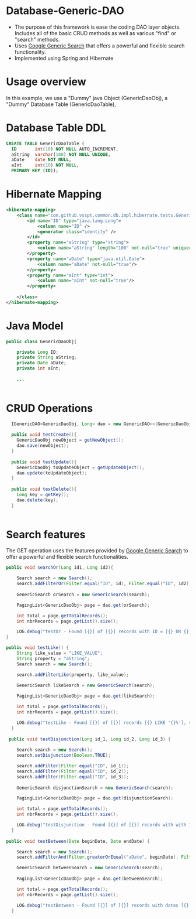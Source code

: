 # Database-Generic-DAO

 - The purpose of this framework is ease the coding DAO layer objects. Includes all of the basic CRUD methods as well as various "find" or "search" methods.
 - Uses [Google Generic Search](https://code.google.com/p/hibernate-generic-dao/wiki/Search) that offers a powerful and flexible search functionality.
 - Implemented using Spring and Hibernate

Usage overview
===========
In this example, we use a "Dummy" java Object (GenericDaoObj), a "Dummy" Database Table (GenericDaoTable), 

Database Table DDL
===========
```sql
CREATE TABLE GenericDaoTable (
  ID       int(10) NOT NULL AUTO_INCREMENT, 
  aString  varchar(100) NOT NULL UNIQUE, 
  aDate    date NOT NULL,
  aInt 	   int(10) NOT NULL,
  PRIMARY KEY (ID));
```

Hibernate Mapping
===========
```xml
<hibernate-mapping>
    <class name="com.github.vsspt.common.db.impl.hibernate.tests.GenericDaoObj" table="GenericDaoTable">
        <id name="ID" type="java.lang.Long">
            <column name="ID" />
            <generator class="identity" />
        </id>
        <property name="aString" type="string">
            <column name="aString" length="100" not-null="true" unique="true" />
        </property>
        <property name="aDate" type="java.util.Date">
            <column name="aDate" not-null="true"/>
        </property>
        <property name="aInt" type="int">
            <column name="aInt" not-null="true"/>
        </property>        
                
    </class>
</hibernate-mapping>
```

Java Model
===========
```java
public class GenericDaoObj{

    private Long ID;
    private String aString;
    private Date aDate;
    private int aInt;
    
    ...
    
```

CRUD Operations
===========
```java
  IGenericDAO<GenericDaoObj, Long> dao = new GenericDAO<>(GenericDaoObj.class);
  
  public void testCreate(){
    GenericDaoObj newObject = getNewObject();
    dao.save(newObject);
  }
  
  public void testUpdate(){
    GenericDaoObj toUpdateObject = getUpdateObject();
    dao.update(toUpdateObject);
  }  
  
  public void testDelete(){
    Long key = getKey();
    dao.delete(key);
  }   
  
```

Search features
===========
The GET operation uses the features provided by [Google Generic Search](https://code.google.com/p/hibernate-generic-dao/wiki/Search) to offer a powerful and flexible search functionalities.

```java
public void searchOr(Long id1, Long id2){

    Search search = new Search();
    search.addFilterOr(Filter.equal("ID", id), Filter.equal("ID", id2));
	
    GenericSearch orSearch = new GenericSearch(search);

    PagingList<GenericDaoObj> page = dao.get(orSearch);

    int total = page.getTotalRecords();
    int nbrRecords = page.getList().size();

    LOG.debug("testOr - Found [{}] of [{}] records with ID = [{} OR {}], values [{}].", new Object[] {nbrRecords, total, id, id2, page.getList()});
}

public void testLike() {
    String like_value = "LIKE_VALUE";
    String property = "aString";
    Search search = new Search();

    search.addFilterLike(property, like_value);
	
    GenericSearch likeSearch = new GenericSearch(search);

    PagingList<GenericDaoObj> page = dao.get(likeSearch);

    int total = page.getTotalRecords();
    int nbrRecords = page.getList().size();

    LOG.debug("testLike - Found [{}] of [{}] records [{} LIKE '{}%'], values [{}].", new Object[] {nbrRecords, total, property, like_value, page.getList()});
  }
  
 public void testDisjunction(Long id_1, Long id_2, Long id_3) {
	
    Search search = new Search();
    search.setDisjunction(Boolean.TRUE);

    search.addFilter(Filter.equal("ID", id_1));
    search.addFilter(Filter.equal("ID", id_2));
    search.addFilter(Filter.equal("ID", id_3));
	
    GenericSearch disjunctionSearch = new GenericSearch(search);

    PagingList<GenericDaoObj> page = dao.get(disjunctionSearch);

    int total = page.getTotalRecords();
    int nbrRecords = page.getList().size();

    LOG.debug("testDisjunction - Found [{}] of [{}] records with with ID = [{} OR {} OR {}], values [{}].", new Object[] {nbrRecords, total, id_1, id_2, id_3, page.getList()});
  }
  
public void testBetween(Date beginDate, Date endDate) {

    Search search = new Search();
    search.addFilterAnd(Filter.greaterOrEqual("aDate", beginDate), Filter.lessThan("aDate", endDate));

    GenericSearch betweenSearch = new GenericSearch(search);
	
    PagingList<GenericDaoObj> page = dao.get(betweenSearch);

    int total = page.getTotalRecords();
    int nbrRecords = page.getList().size();

    LOG.debug("testBetween - Found [{}] of [{}] records with dates [{} <= DATE < {}], values [{}].", new Object[] {nbrRecords, total, beginDate, endDate, page.getList()});
  }  
  

```

